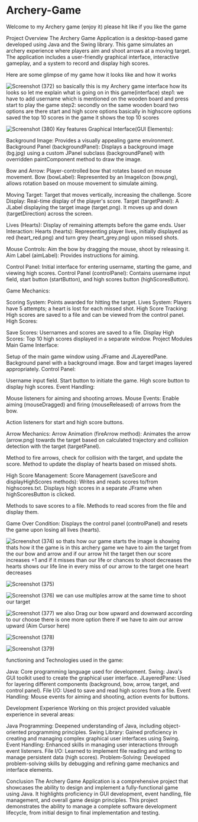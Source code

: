 # Archery-Game
Welcome to my Archery game (enjoy it)
please hit like if you like the game

Project Overview
The Archery Game Application is a desktop-based game developed using Java and the Swing library. This game simulates an archery experience where players aim and shoot arrows at a moving target. The application includes a user-friendly graphical interface, interactive gameplay, and a system to record and display high scores.

 
Here are some glimpse of my game how it looks like and how it works


![Screenshot (372)](https://github.com/user-attachments/assets/9fe27e24-13b6-44f5-8ce2-834340b5921f)
so basically this is my Archery game interface how its looks 
so let me explain what is going on in this game(interface)
step1: we have to add username which is mentioned on the wooden board and press start to play the game
step2: secondly on the same wooden board two options are there start and high score options
basically in highscore options saved the top 10 scores in the game it shows the top 10 scores

![Screenshot (380)](https://github.com/user-attachments/assets/46634d32-6a03-4138-9f01-25c28bbec776)
Key features
Graphical Interface(GUI Elements):

Background Image: Provides a visually appealing game environment.
Background Panel (backgroundPanel): Displays a background image (bg.jpg) using a custom JPanel subclass (backgroundPanel) with overridden paintComponent method to draw the image.

Bow and Arrow: Player-controlled bow that rotates based on mouse movement.
Bow (bowLabel): Represented by an ImageIcon (bow.png), allows rotation based on mouse movement to simulate aiming.

Moving Target: Target that moves vertically, increasing the challenge.
Score Display: Real-time display of the player's score.
Target (targetPanel): A JLabel displaying the target image (target.png). It moves up and down (targetDirection) across the screen.

Lives (Hearts): Display of remaining attempts before the game ends.
User Interaction:
Hearts (hearts): Representing player lives, initially displayed as red (heart_red.png) and turn grey (heart_grey.png) upon missed shots.


Mouse Controls: Aim the bow by dragging the mouse, shoot by releasing it.
Aim Label (aimLabel): Provides instructions for aiming.

Control Panel: Initial interface for entering username, starting the game, and viewing high scores.
Control Panel (controlPanel): Contains username input field, start button (startButton), and high scores button (highScoresButton).

Game Mechanics:

Scoring System: Points awarded for hitting the target.
Lives System: Players have 5 attempts; a heart is lost for each missed shot.
High Score Tracking: High scores are saved to a file and can be viewed from the control panel.
High Scores:

Save Scores: Usernames and scores are saved to a file.
Display High Scores: Top 10 high scores displayed in a separate window.
Project Modules
Main Game Interface:

Setup of the main game window using JFrame and JLayeredPane.
Background panel with a background image.
Bow and target images layered appropriately.
Control Panel:

Username input field.
Start button to initiate the game.
High score button to display high scores.
Event Handling:

Mouse listeners for aiming and shooting arrows.
Mouse Events: Enable aiming (mouseDragged) and firing (mouseReleased) of arrows from the bow.

Action listeners for start and high score buttons.


Arrow Mechanics:
Arrow Animation (fireArrow method): Animates the arrow (arrow.png) towards the target based on calculated trajectory and collision detection with the target (targetPanel).


Method to fire arrows, check for collision with the target, and update the score.
Method to update the display of hearts based on missed shots.


High Score Management:
Score Management (saveScore and displayHighScores methods): Writes and reads scores to/from highscores.txt. Displays high scores in a separate JFrame when highScoresButton is clicked.


Methods to save scores to a file.
Methods to read scores from the file and display them.

Game Over Condition: Displays the control panel (controlPanel) and resets the game upon losing all lives (hearts).








![Screenshot (374)](https://github.com/user-attachments/assets/345d5b06-67dc-4021-84dd-ffcaeaccab40)
so thats how our game starts the image is showing thats how it the game is
in this archery game we have to aim the target from the our bow and arrow and if our arrow
hit the target then our score increases +1 and if it misses than our life or chances to
shoot decreases the hearts shows our life line in every miss of our arrow to the target one heart decreases







![Screenshot (375)](https://github.com/user-attachments/assets/76d7503a-2178-4c2b-9d84-46fff0f6dfa8)


![Screenshot (376)](https://github.com/user-attachments/assets/562d7d0a-b7b4-47e2-88ba-a148ee51ce79)
we can use multiples arrow at the same time to shoot our target





![Screenshot (377)](https://github.com/user-attachments/assets/28e82153-b771-497c-81c2-6749ae60d00f)
we also Drag our bow upward and downward according to our choose there is one more option there
if we have to aim our arrow upward (Aim Cursor here)




![Screenshot (378)](https://github.com/user-attachments/assets/786bf827-83be-4f8a-b32c-c3d9a3fdc29d)



![Screenshot (379)](https://github.com/user-attachments/assets/1cdab55f-82f0-43c0-8d51-23ea0ce3e84f)


functioning and Technologies used in the game:
 
Java: Core programming language used for development.
Swing: Java's GUI toolkit used to create the graphical user interface.
JLayeredPane: Used for layering different components (background, bow, arrow, target, and control panel).
File I/O: Used to save and read high scores from a file.
Event Handling: Mouse events for aiming and shooting, action events for buttons.








Development Experience
Working on this project provided valuable experience in several areas:

Java Programming: Deepened understanding of Java, including object-oriented programming principles.
Swing Library: Gained proficiency in creating and managing complex graphical user interfaces using Swing.
Event Handling: Enhanced skills in managing user interactions through event listeners.
File I/O: Learned to implement file reading and writing to manage persistent data (high scores).
Problem-Solving: Developed problem-solving skills by debugging and refining game mechanics and interface elements.

Conclusion
The Archery Game Application is a comprehensive project that showcases the ability to design and implement a fully-functional game using Java. It highlights proficiency in GUI development, event handling, file management, and overall game design principles. This project demonstrates the ability to manage a complete software development lifecycle, from initial design to final implementation and testing.




